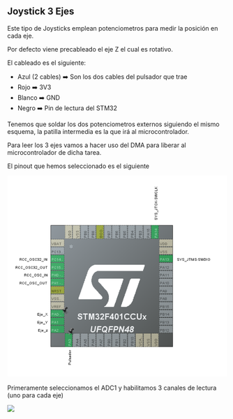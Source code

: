 ## Joystick 3 Ejes
Este tipo de Joysticks emplean potenciometros para medir la posición en cada eje.

Por defecto viene precableado el eje Z el cual es rotativo.

El cableado es el siguiente:
* Azul (2 cables) ➡️  Son los dos cables del pulsador que trae
* Rojo            ➡️  3V3
* Blanco          ➡️  GND
* Negro           ➡️  Pin de lectura del STM32

Tenemos que soldar los dos potenciometros externos siguiendo el mismo esquema, la patilla intermedia es la que irá al microcontrolador.

Para leer los 3 ejes vamos a hacer uso del DMA para liberar al microcontrolador de dicha tarea.

El pinout que hemos seleccionado es el siguiente

<img src="https://github.com/antonioescamezalvarez/Ejemplos-STM32/blob/main/Joystick%203%20Ejes/Pinout.png" width="600" />

Primeramente seleccionamos el ADC1 y habilitamos 3 canales de lectura (uno para cada eje)

<img src="https://github.com/antonioescamezalvarez/Ejemplos-STM32/blob/main/Joystick%203%20Ejes/ADC1.png" width="200" />
